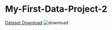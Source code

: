 # My-First-Data-Project-2
 [Dataset Download](https://drive.google.com/drive/folders/10DBY22d0VqL6_B8d474hyLE8cK8BMHfj?usp=sharing)
![download](https://user-images.githubusercontent.com/77066847/236633943-d5e8ad28-8fdd-4682-85ff-bb72e13c9e3b.png)
